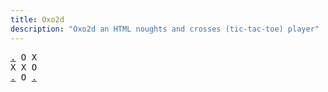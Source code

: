 ```yaml
---
title: Oxo2d 
description: "Oxo2d an HTML noughts and crosses (tic-tac-toe) player"
---
```


<pre class="oxo2d">
<a href="../a/">.</a> O X
X X O
<a href="../6s/">.</a> O <a href="../6v/">.</a>
</pre>
